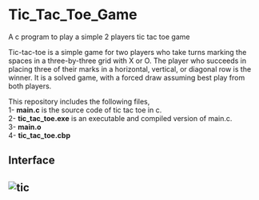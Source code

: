 # Tic_Tac_Toe_Game
A c program to play a simple 2 players tic tac toe game
<br>

Tic-tac-toe is a simple game for two players who take turns marking the spaces in a three-by-three grid with X or O. The player who succeeds in placing three of their marks in a horizontal, vertical, or diagonal row is the winner. It is a solved game, with a forced draw assuming best play from both players.<br>

This repository includes the following files,<br>
1- **main.c** is the source code of tic tac toe in c.<br>
2- **tic_tac_toe.exe** is an executable and compiled version of main.c.<br>
3- **main.o**<br>
4- **tic_tac_toe.cbp**<br>

<h2>Interface<h2>
  
  ![tic](https://user-images.githubusercontent.com/82854685/139304670-06f58660-2fd2-4208-ae8a-099d55ff43a8.JPG)
